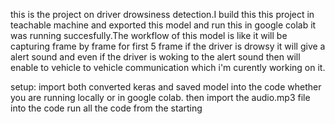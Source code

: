 this is the project on driver drowsiness detection.I build this this project in teachable machine and exported this model and run this in google colab it was running succesfully.The workflow of this model is like it will be capturing frame by frame for first 5 frame if the driver is drowsy it will give a alert sound and even if the driver is woking to the alert sound then will enable to vehicle to vehicle communication which i'm curently working on it.

setup:
import both converted keras and saved model into the code whether you are running locally or in google colab.
then import the audio.mp3 file into the code
run all the code from the starting 

